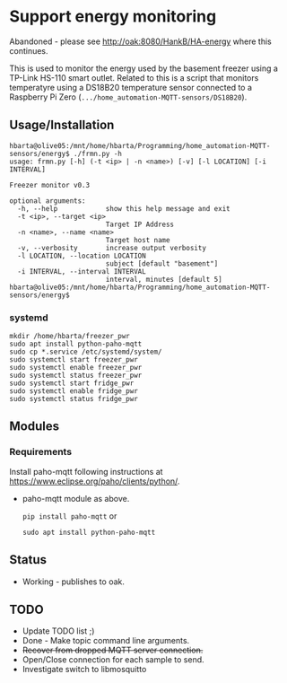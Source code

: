 # Support energy monitoring

Abandoned - please see <http://oak:8080/HankB/HA-energy> where this continues.

This is used to monitor the energy used by the basement freezer using a TP-Link HS-110
smart outlet. Related to this is a script that monitors temperatyre using a DS18B20
temperature sensor connected to a Raspberry Pi Zero
(`.../home_automation-MQTT-sensors/DS18B20`).

## Usage/Installation

```text
hbarta@olive05:/mnt/home/hbarta/Programming/home_automation-MQTT-sensors/energy$ ./frmn.py -h
usage: frmn.py [-h] (-t <ip> | -n <name>) [-v] [-l LOCATION] [-i INTERVAL]

Freezer monitor v0.3

optional arguments:
  -h, --help            show this help message and exit
  -t <ip>, --target <ip>
                        Target IP Address
  -n <name>, --name <name>
                        Target host name
  -v, --verbosity       increase output verbosity
  -l LOCATION, --location LOCATION
                        subject [default "basement"]
  -i INTERVAL, --interval INTERVAL
                        interval, minutes [default 5]
hbarta@olive05:/mnt/home/hbarta/Programming/home_automation-MQTT-sensors/energy$ 
```

### systemd

```text
mkdir /home/hbarta/freezer_pwr
sudo apt install python-paho-mqtt
sudo cp *.service /etc/systemd/system/
sudo systemctl start freezer_pwr
sudo systemctl enable freezer_pwr
sudo systemctl status freezer_pwr
sudo systemctl start fridge_pwr
sudo systemctl enable fridge_pwr
sudo systemctl status fridge_pwr
```
## Modules

### Requirements

Install paho-mqtt following instructions at https://www.eclipse.org/paho/clients/python/.

* paho-mqtt module as above.

    `pip install paho-mqtt`
or

    `sudo apt install python-paho-mqtt`

## Status

* Working - publishes to oak.

## TODO

* Update TODO list ;)
* Done - Make topic command line arguments.
* <s>Recover from dropped MQTT server connection.</s>
* Open/Close connection for each sample to send.
* Investigate switch to libmosquitto
